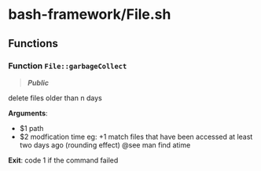 # bash-framework/File.sh

## Functions

### Function `File::garbageCollect`

> ***Public***

delete files older than n days

**Arguments**:
* $1 path
* $2 modfication time
    eg: +1 match files that have been accessed at least two days ago (rounding effect)
 @see man find atime

**Exit**: code 1 if the command failed
